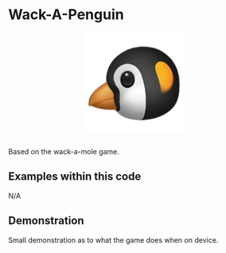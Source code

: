 # Wack-A-Penguin
<p align="center">
  <img src="demo/app-icon.png " alt="Wack-A-Penguin application icon"
	  title="Wack-A-Penguin application icon" align="center" width="200" height="200" />
</p>
</br>
Based on the wack-a-mole game.

## Examples within this code
N/A


## Demonstration
Small demonstration as to what the game does when on device.

